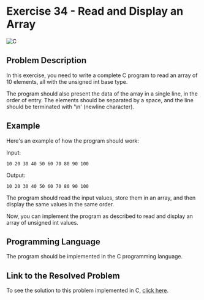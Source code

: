 # Exercise 34 - Read and Display an Array

![C](https://img.shields.io/badge/C-DA1F26?style=for-the-badge&logo=c&logoColor=white)

## Problem Description

In this exercise, you need to write a complete C program to read an array of 10 elements, all with the unsigned int base type.

The program should also present the data of the array in a single line, in the order of entry. The elements should be separated by a space, and the line should be terminated with '\n' (newline character).

## Example

Here's an example of how the program should work:

Input:
```
10 20 30 40 50 60 70 80 90 100
```

Output:
```
10 20 30 40 50 60 70 80 90 100
```

The program should read the input values, store them in an array, and then display the same values in the same order.

Now, you can implement the program as described to read and display an array of unsigned int values.

## Programming Language

The program should be implemented in the C programming language.

## Link to the Resolved Problem

To see the solution to this problem implemented in C, [click here](/2020_2/CAP/Cycle10/Exercises/E34/E34.c).